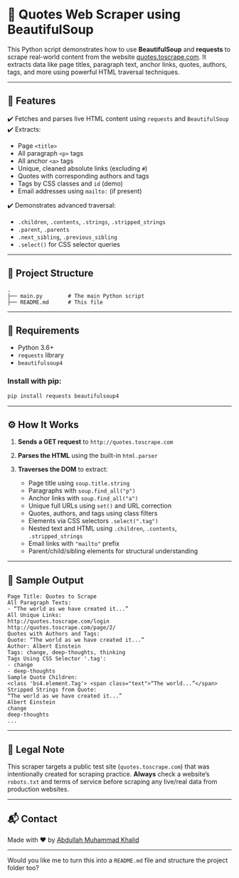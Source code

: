 
# 📝 Quotes Web Scraper using BeautifulSoup

This Python script demonstrates how to use **BeautifulSoup** and **requests** to scrape real-world content from the website [quotes.toscrape.com](http://quotes.toscrape.com). It extracts data like page titles, paragraph text, anchor links, quotes, authors, tags, and more using powerful HTML traversal techniques.

---

## 🚀 Features

✔️ Fetches and parses live HTML content using `requests` and `BeautifulSoup`
✔️ Extracts:

* Page `<title>`
* All paragraph `<p>` tags
* All anchor `<a>` tags
* Unique, cleaned absolute links (excluding `#`)
* Quotes with corresponding authors and tags
* Tags by CSS classes and `id` (demo)
* Email addresses using `mailto:` (if present)

✔️ Demonstrates advanced traversal:

* `.children`, `.contents`, `.strings`, `.stripped_strings`
* `.parent`, `.parents`
* `.next_sibling`, `.previous_sibling`
* `.select()` for CSS selector queries

---

## 📂 Project Structure

```
.
├── main.py        # The main Python script
├── README.md      # This file
```

---

## 🔧 Requirements

* Python 3.6+
* `requests` library
* `beautifulsoup4`

### Install with pip:

```bash
pip install requests beautifulsoup4
```

---

## ⚙️ How It Works

1. **Sends a GET request** to `http://quotes.toscrape.com`
2. **Parses the HTML** using the built-in `html.parser`
3. **Traverses the DOM** to extract:

   * Page title using `soup.title.string`
   * Paragraphs with `soup.find_all("p")`
   * Anchor links with `soup.find_all("a")`
   * Unique full URLs using `set()` and URL correction
   * Quotes, authors, and tags using class filters
   * Elements via CSS selectors `.select(".tag")`
   * Nested text and HTML using `.children`, `.contents`, `.stripped_strings`
   * Email links with `"mailto"` prefix
   * Parent/child/sibling elements for structural understanding

---

## 📌 Sample Output

```
Page Title: Quotes to Scrape
All Paragraph Texts:
- “The world as we have created it...”
All Unique Links:
http://quotes.toscrape.com/login
http://quotes.toscrape.com/page/2/
Quotes with Authors and Tags:
Quote: “The world as we have created it...”
Author: Albert Einstein
Tags: change, deep-thoughts, thinking
Tags Using CSS Selector '.tag':
- change
- deep-thoughts
Sample Quote Children:
<class 'bs4.element.Tag'> <span class="text">“The world...”</span>
Stripped Strings from Quote:
“The world as we have created it...”
Albert Einstein
change
deep-thoughts
...
```

---

## 🛑 Legal Note

This scraper targets a public test site (`quotes.toscrape.com`) that was intentionally created for scraping practice.
**Always** check a website’s `robots.txt` and terms of service before scraping any live/real data from production websites.

---

## 📬 Contact

Made with ❤️ by [Abdullah Muhammad Khalid](mailto:contact.abdullahkhalid@gmail.com)

---

Would you like me to turn this into a `README.md` file and structure the project folder too?
